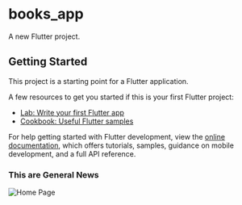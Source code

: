 # books_app

A new Flutter project.

## Getting Started

This project is a starting point for a Flutter application.

A few resources to get you started if this is your first Flutter project:

- [Lab: Write your first Flutter app](https://docs.flutter.dev/get-started/codelab)
- [Cookbook: Useful Flutter samples](https://docs.flutter.dev/cookbook)

For help getting started with Flutter development, view the
[online documentation](https://docs.flutter.dev/), which offers tutorials,
samples, guidance on mobile development, and a full API reference.

<div>
  <h3>This are General News</h3>
  
  <img src="https://github.com/mahmoudashraf01/BookApps/assets/126792022/94f535be-a233-4893-a582-f59d98174663" alt="Home Page">
</div>

<br><br>
